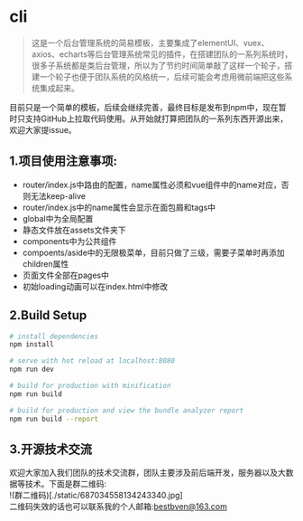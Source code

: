 # cli
> 这是一个后台管理系统的简易模板，主要集成了elementUI、vuex、axios、echarts等后台管理系统常见的插件，在搭建团队的一系列系统时，很多子系统都是类后台管理，所以为了节约时间简单敲了这样一个轮子，搭建一个轮子也便于团队系统的风格统一，后续可能会考虑用微前端把这些系统集成起来。  

目前只是一个简单的模板，后续会继续完善，最终目标是发布到npm中，现在暂时只支持GitHub上拉取代码使用。从开始就打算把团队的一系列东西开源出来，欢迎大家提issue。
## 1.项目使用注意事项:
- router/index.js中路由的配置，name属性必须和vue组件中的name对应，否则无法keep-alive
- router/index.js中的name属性会显示在面包屑和tags中
- global中为全局配置
- 静态文件放在assets文件夹下
- components中为公共组件
- compoents/aside中的无限极菜单，目前只做了三级，需要子菜单时再添加children属性
- 页面文件全部在pages中
- 初始loading动画可以在index.html中修改

## 2.Build Setup

``` bash
# install dependencies
npm install

# serve with hot reload at localhost:8080
npm run dev

# build for production with minification
npm run build

# build for production and view the bundle analyzer report
npm run build --report
```

## 3.开源技术交流
欢迎大家加入我们团队的技术交流群，团队主要涉及前后端开发，服务器以及大数据等技术。下面是群二维码:  
!(群二维码)[./static/687034558134243340.jpg]  
二维码失效的话也可以联系我的个人邮箱:bestbven@163.com

